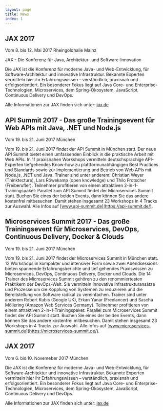 ```yaml
---
layout: page
title: News
index: 1
---
```

## JAX 2017

Vom 8. bis 12. Mai 2017
Rheingoldhalle Mainz

JAX - Die Konferenz für Java, Architektur- und Software-Innovation

Die JAX ist die Konferenz für moderne Java- und Web-Entwicklung, für Software-Architektur und innovative Infrastruktur. Bekannte Experten vermitteln hier ihr Erfahrungswissen – verständlich, praxisnah und erfolgsorientiert. Ein besonderer Fokus liegt auf Java Core- und Enterprise-Technologien, Microservices, dem Spring-Ökosystem, JavaScript, Continuous Delivery und DevOps.

Alle Informationen zur JAX finden sich unter: [jax.de](http://jax.de)

## API Summit 2017 - Das große Trainingsevent für Web APIs mit Java, .NET und Node.js

Vom 19. bis 21. Juni 2017
München

Vom 19. bis 21. Juni 2017 findet der API Summit in München statt. Der neue API Summit bietet einen umfassenden Einblick in die praktische Arbeit mit Web APIs. In 11 praxisnahen Workshops vermitteln deutschsprachige API-Experten tiefgehendes Know-how zu plattformunabhängigen Best Practices und Standards sowie zur Implementierung und Betrieb von Web APIs mit Node.js, .NET und Java. Trainer sind unter anderem: Christian Weyer (Thinktecture), Lars Röwekamp (open knowledge) und Thilo Frotscher (Freiberufler). Teilnehmer profitieren von einem attraktiven 2-in-1-Trainingspaket: Parallel zum API Summit findet der Microservices Summit statt. Buchen Sie eines der beiden Events, dann können Sie das andere kostenfrei mitbesuchen. Damit stehen insgesamt 23 Workshops in 4 Tracks zur Auswahl. Alle Infos auf [www.api-summit.de](https://api-summit.de/).

## Microservices Summit 2017 - Das große Trainingsevent für Microservices, DevOps, Continuous Delivery, Docker & Clouds

Vom 19. bis 21. Juni 2017
München

Vom 19. bis 21. Juni 2017 findet der Microservices Summit in München statt. 12 Workshops in kompakter und intensiver Form sowie zwei Abendsessions bieten spannende Erfahrungsberichte und tief gehendes Praxiswissen zu Microservices, DevOps, Continuous Delivery, Docker und Clouds. Die 14 Trainer des Microservices Summit gehören zu den renommiertesten Praktikern der DevOps-Welt. Sie vermitteln innovative Infrastrukturansätze und Prozesse um die Kopplung von Systemen zu reduzieren und die Bereitstellung von Software radikal zu vereinfachen. Trainer sind unter anderem Robert Kubis (Google UK), Erkan Yanar (Freelancer) und Sascha Möllering (Amazon Web Services Germany). Teilnehmer profitieren von einem attraktiven 2-in-1-Trainingspaket: Parallel zum Microservices Summit findet der API Summit statt. Buchen Sie eines der beiden Events, dann können Sie das andere kostenfrei mitbesuchen. Damit stehen insgesamt 23 Workshops in 4 Tracks zur Auswahl. Alle Infos auf [www.microservices-summit.de](https://microservices-summit.de/).

## JAX 2017

Vom 6. bis 10. Novemeber 2017
München

Die JAX ist die Konferenz für moderne Java- und Web-Entwicklung, für Software-Architektur und innovative Infrastruktur. Bekannte Experten vermitteln hier ihr Erfahrungswissen – verständlich, praxisnah und erfolgsorientiert. Ein besonderer Fokus liegt auf Java Core- und Enterprise-Technologien, Microservices, dem Spring-Ökosystem, JavaScript, Continuous Delivery und DevOps.

Alle Informationen zur JAX finden sich unter: [jax.de](http://jax.de)
